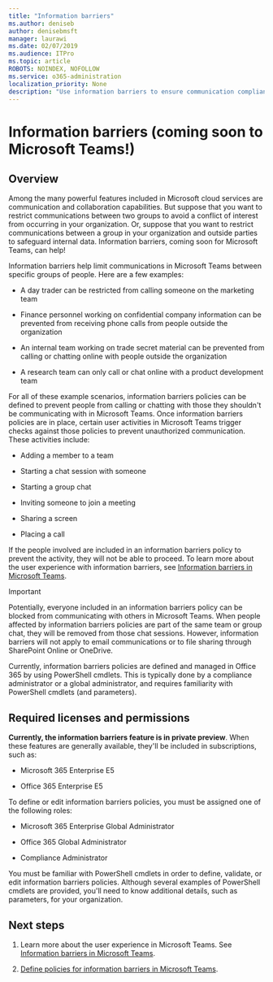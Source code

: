 ```yaml
---
title: "Information barriers"
ms.author: deniseb
author: denisebmsft
manager: laurawi
ms.date: 02/07/2019
ms.audience: ITPro
ms.topic: article
ROBOTS: NOINDEX, NOFOLLOW
ms.service: o365-administration
localization_priority: None
description: "Use information barriers to ensure communication compliance using Microsoft Teams within your organization."
---
```


# Information barriers (coming soon to Microsoft Teams!)

## Overview

Among the many powerful features included in Microsoft cloud services are communication and collaboration capabilities. But suppose that you want to restrict communications between two groups to avoid a conflict of interest from occurring in your organization. Or, suppose that you want to restrict communications between a group in your organization and outside parties to safeguard internal data. Information barriers, coming soon for Microsoft Teams, can help! 

Information barriers help limit communications in Microsoft Teams between specific groups of people. Here are a few examples:

- A day trader can be restricted from calling someone on the marketing team

- Finance personnel working on confidential company information can be prevented from receiving phone calls from people outside the organization

- An internal team working on trade secret material can be prevented from calling or chatting online with people outside the organization

- A research team can only call or chat online with a product development team

For all of these example scenarios, information barriers policies can be defined to prevent people from calling or chatting with those they shouldn't be communicating with in Microsoft Teams. Once information barriers policies are in place, certain user activities in Microsoft Teams trigger checks against those policies to prevent unauthorized communication. These activities include:

- Adding a member to a team

- Starting a chat session with someone

- Starting a group chat 

- Inviting someone to join a meeting

- Sharing a screen 

- Placing a call

If the people involved are included in an information barriers policy to prevent the activity, they will not be able to proceed. To learn more about the user experience with information barriers, see [Information barriers in Microsoft Teams](https://docs.microsoft.com/MicrosoftTeams/information-barriers-in-teams).

> [!IMPORTANT]
> Potentially, everyone included in an information barriers policy can be blocked from communicating with others in Microsoft Teams. When people affected by information barriers policies are part of the same team or group chat, they will be removed from those chat sessions. However, information barriers will not apply to email communications or to file sharing through SharePoint Online or OneDrive. 

Currently, information barriers policies are defined and managed in Office 365 by using PowerShell cmdlets. This is typically done by a compliance administrator or a global administrator, and requires familiarity with PowerShell cmdlets (and parameters).

## Required licenses and permissions

**Currently, the information barriers feature is in private preview**. When these features are generally available, they'll be included in subscriptions, such as:

- Microsoft 365 Enterprise E5

- Office 365 Enterprise E5

To define or edit information barriers policies, you must be assigned one of the following roles:

- Microsoft 365 Enterprise Global Administrator

- Office 365 Global Administrator

- Compliance Administrator

You must be familiar with PowerShell cmdlets in order to define, validate, or edit information barriers policies. Although several examples of PowerShell cmdlets are provided, you'll need to know additional details, such as parameters, for your organization.

## Next steps

1. Learn more about the user experience in Microsoft Teams. See [Information barriers in Microsoft Teams](https://docs.microsoft.com/SkypeForBusiness/MicrosoftTeams/information-barriers-in-teams).

2. [Define policies for information barriers in Microsoft Teams](define-information-barriers-policies.md). 